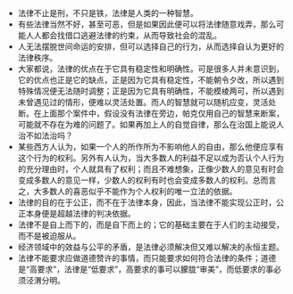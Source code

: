 - 法律不止是刑，不只是铁，法律是人类的一种智慧。 
- 有些法律当然不好，甚至可恶，但是如果因此便可以将法律随意戏弄，那么可能人人都会找借口逃避法律的约束，从而导致社会的混乱。 
- 人无法摆脱世间命运的安排，但可以选择自己的行为，从而选择自认为更好的法律秩序。 
- 大家都说，法律的优点在于它具有稳定性和明确性。可是很多人并未意识到，它的优点也正是它的缺点，正是因为它具有稳定性，不能朝令夕改，所以遇到特殊情况便无法随时调整；正是因为它具有明确性，不能模棱两可，所以遇到未曾遇见过的情形，便难以灵活处置。而人的智慧就可以随机应变，灵活处断。在上面那个案件中，假设没有法律在旁边，帕克仅用自己的智慧来断案，可能就不存在为难的问题了。如果再加上人的自觉自律，那么在治国上能说人治不如法治吗？ 
- 某些西方人认为，如果一个人的所作所为不影响他人的自由，那么他便应享有这个行为的权利。另外有人认为，当大多数人的利益不足以成为否认个人行为的充分理由时，个人就具有了权利；而且不难想象，正像少数人的意见有时会变成多数人的意见一样，少数人的权利有时也会变成多数人的权利。总而言之，大多数人的喜恶似乎不能作为个人权利的唯一立法的依据。 
- 法律的目的在于公正，而不在于法律本身，因此，当法律不能实现公正时，公正本身便是超越法律的判决依据。 
- 法律不是自上而下的，而是自下而上的；它的基础主要在于人们的主动接受，而不是被迫服从。 
- 经济领域中的效益与公平的矛盾，是法律必须解决但又难以解决的永恒主题。 
- 法律不能要求应做道德赞许的事情，而只能要求如何符合法律的条件；道德是“高要求”，法律是“低要求”，高要求的事可以朦胧“审美”，而低要求的事必须泾渭分明。